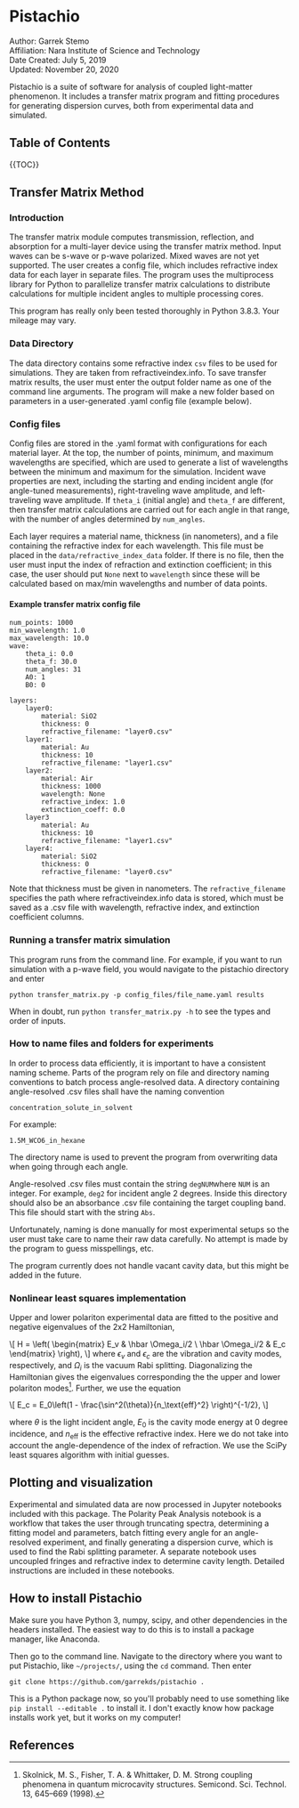 # Pistachio

Author: Garrek Stemo\
Affiliation: Nara Institute of Science and Technology\
Date Created: July 5, 2019\
Updated: November 20, 2020

Pistachio is a suite of software for analysis of coupled light-matter phenomenon.
It includes a transfer matrix program and fitting procedures for generating dispersion curves, both from experimental data and simulated.


## Table of Contents

{{TOC}}


## Transfer Matrix Method

### Introduction

The transfer matrix module computes transmission, reflection, and absorption for a multi-layer device using the transfer matrix method. Input waves can be s-wave or p-wave polarized. Mixed waves are not yet supported. The user creates a config file, which includes refractive index data for each layer in separate files. The program uses the multiprocess library for Python to parallelize transfer matrix calculations to distribute calculations for multiple incident angles to multiple processing cores.

This program has really only been tested thoroughly in Python 3.8.3. Your mileage may vary.

### Data Directory

The data directory contains some refractive index `csv` files to be used for simulations. They are taken from refractiveindex.info. To save transfer matrix results, the user must enter the output folder name as one of the command line arguments. The program will make a new folder based on parameters in a user-generated .yaml config file (example below).

### Config files

Config files are stored in the .yaml format with configurations for each material layer. At the top, the number of points, minimum, and maximum wavelengths are specified, which are used to generate a list of wavelengths between the minimum and maximum for the simulation. Incident wave properties are next, including the starting and ending incident angle (for angle-tuned measurements), right-traveling wave amplitude, and left-traveling wave amplitude. If `theta_i` (initial angle) and `theta_f` are different, then transfer matrix calculations are carried out for each angle in that range, with the number of angles determined by `num_angles`.

Each layer requires a material name, thickness (in nanometers), and a file containing the refractive index for each wavelength. This file must be placed in the `data/refractive_index_data` folder. If there is no file, then the user must input the index of refraction and extinction coefficient; in this case, the user should put `None` next to `wavelength` since these will be calculated based on max/min wavelengths and number of data points.

#### Example transfer matrix config file

```
num_points: 1000
min_wavelength: 1.0
max_wavelength: 10.0
wave:
	theta_i: 0.0
	theta_f: 30.0
	num_angles: 31
	A0: 1
	B0: 0

layers:
	layer0:
	    material: SiO2
	    thickness: 0
	    refractive_filename: "layer0.csv"
    layer1:
	    material: Au
	    thickness: 10
	    refractive_filename: "layer1.csv"
    layer2:
	    material: Air
	    thickness: 1000
	    wavelength: None
	    refractive_index: 1.0
	    extinction_coeff: 0.0
	layer3
	    material: Au
	    thickness: 10
	    refractive_filename: "layer1.csv"
	layer4:
		material: SiO2
		thickness: 0
		refractive_filename: "layer0.csv"
```

Note that thickness must be given in nanometers. The `refractive_filename` specifies the path where refractiveindex.info data is stored, which must be saved as a .csv file with wavelength, refractive index, and extinction coefficient columns.


### Running a transfer matrix simulation

This program runs from the command line. For example, if you want to run simulation with a p-wave field, you would navigate to the pistachio directory and enter

`python transfer_matrix.py -p config_files/file_name.yaml results`

When in doubt, run `python transfer_matrix.py -h` to see the types and order of inputs.


### How to name files and folders for experiments

In order to process data efficiently, it is important to have a consistent naming scheme. Parts of the program rely on file and directory naming conventions to batch process angle-resolved data. A directory containing angle-resolved .csv files shall have the naming convention

`concentration_solute_in_solvent`

For example:

`1.5M_WCO6_in_hexane`

The directory name is used to prevent the program from overwriting data when going through each angle.

Angle-resolved .csv files must contain the string `degNUM`where `NUM` is an integer. For example, `deg2` for incident angle 2 degrees. Inside this directory should also be an absorbance .csv file containing the target coupling band. This file should start with the string `Abs`.

Unfortunately, naming is done manually for most experimental setups so the user must take care to name their raw data carefully. No attempt is made by the program to guess misspellings, etc.

The program currently does not handle vacant cavity data, but this might be added in the future.


### Nonlinear least squares implementation

Upper and lower polariton experimental data are fitted to the positive and negative eigenvalues of the 2x2 Hamiltonian,

\\[
H = \left( \begin{matrix}
E_v & \hbar \Omega_i/2 \\
\hbar \Omega_i/2 & E_c
\end{matrix} \right),
\\]
where $\epsilon_v$ and $\epsilon_c$ are the vibration and cavity modes, respectively, and $\Omega_i$ is the vacuum Rabi splitting. Diagonalizing the Hamiltonian gives the eigenvalues corresponding the the upper and lower polariton modes[^2]. Further, we use the equation

\\[
E_c = E_0\left(1 - \frac{\sin^2(\theta)}{n_\text{eff}^2} \right)^{-1/2},
\\]

where $\theta$ is the light incident angle, $E_0$ is the cavity mode energy at 0 degree incidence, and $n_\text{eff}$ is the effective refractive index. Here we do not take into account the angle-dependence of the index of refraction. We use the SciPy least squares algorithm with initial guesses.


## Plotting and visualization

Experimental and simulated data are now processed in Jupyter notebooks included with this package. The Polarity Peak Analysis notebook is a workflow that takes the user through truncating spectra, determining a fitting model and parameters, batch fitting every angle for an angle-resolved experiment, and finally generating a dispersion curve, which is used to find the Rabi splitting parameter. A separate notebook uses uncoupled fringes and refractive index to determine cavity length. Detailed instructions are included in these notebooks.

## How to install Pistachio

Make sure you have Python 3, numpy, scipy, and other dependencies in the headers installed.
The easiest way to do this is to install a package manager, like Anaconda.

Then go to the command line. Navigate to the directory where you want to put Pistachio, like `~/projects/`, using the `cd` command. Then enter

`git clone https://github.com/garrekds/pistachio .` 

This is a Python package now, so you'll probably need to use something like `pip install --editable .` to install it. I don't exactly know how package installs work yet, but it works on my computer!

## References

[^1]: Yeh, P. Optical Waves in Layered Media. (Wiley, 2005).

[^2]: Skolnick, M. S., Fisher, T. A. & Whittaker, D. M. Strong coupling phenomena in quantum microcavity structures. Semicond. Sci. Technol. 13, 645–669 (1998).

[^3]: Weisstein, Eric W. "Lorentzian Function." From MathWorld--A Wolfram Web Resource. <http://mathworld.wolfram.com/LorentzianFunction.html>


